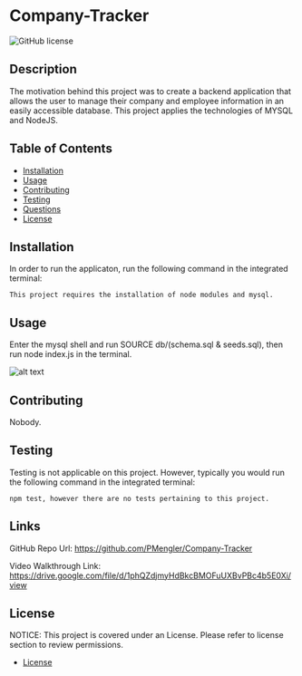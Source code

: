# Company-Tracker

![GitHub license](https://img.shields.io/badge/license-MIT-blue.svg)

## Description

The motivation behind this project was to create a backend application that allows the user to manage their company and employee information in an easily accessible database. This project applies the technologies of MYSQL and NodeJS.

## Table of Contents

- [Installation](#installation)
- [Usage](#usage)
- [Contributing](#contributing)
- [Testing](#testing)
- [Questions](#questions)
- [License](#license)

## Installation

In order to run the applicaton, run the following command in the integrated terminal:

    This project requires the installation of node modules and mysql.

## Usage

Enter the mysql shell and run SOURCE db/(schema.sql & seeds.sql), then run node index.js in the terminal.

![alt text](https://user-images.githubusercontent.com/114950259/215382491-e3d6830a-78db-4044-ba50-d7d492f08f41.png)

## Contributing

Nobody.

## Testing

Testing is not applicable on this project. However, typically you would run the following command in the integrated terminal:

    npm test, however there are no tests pertaining to this project.

## Links

GitHub Repo Url: https://github.com/PMengler/Company-Tracker

Video Walkthrough Link: https://drive.google.com/file/d/1phQZdjmyHdBkcBMOFuUXBvPBc4b5E0Xi/view

## License

NOTICE:
This project is covered under an License. Please refer to license section to review permissions.

- [License](#license)
